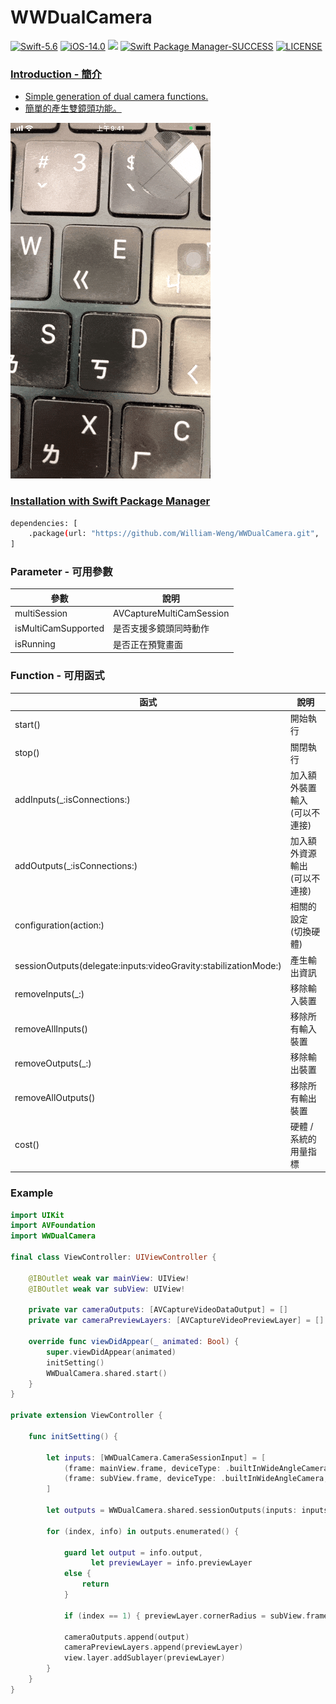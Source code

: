 # WWDualCamera

[![Swift-5.6](https://img.shields.io/badge/Swift-5.6-orange.svg?style=flat)](https://developer.apple.com/swift/) [![iOS-14.0](https://img.shields.io/badge/iOS-14.0-pink.svg?style=flat)](https://developer.apple.com/swift/) ![](https://img.shields.io/github/v/tag/William-Weng/WWDualCamera) [![Swift Package Manager-SUCCESS](https://img.shields.io/badge/Swift_Package_Manager-SUCCESS-blue.svg?style=flat)](https://developer.apple.com/swift/) [![LICENSE](https://img.shields.io/badge/LICENSE-MIT-yellow.svg?style=flat)](https://developer.apple.com/swift/)

### [Introduction - 簡介](https://swiftpackageindex.com/William-Weng)
- [Simple generation of dual camera functions.](https://blog.csdn.net/u011686167/article/details/130795604)
- [簡單的產生雙鏡頭功能。](https://www.jianshu.com/p/95f2cd87ad83)

![WWZHConverter](./Example.gif)

### [Installation with Swift Package Manager](https://medium.com/彼得潘的-swift-ios-app-開發問題解答集/使用-spm-安裝第三方套件-xcode-11-新功能-2c4ffcf85b4b)
```bash
dependencies: [
    .package(url: "https://github.com/William-Weng/WWDualCamera.git", .upToNextMajor(from: "1.1.0"))
]
```

### Parameter - 可用參數
|參數|說明|
|-|-|
|multiSession|AVCaptureMultiCamSession|
|isMultiCamSupported|是否支援多鏡頭同時動作|
|isRunning|是否正在預覽畫面|

### Function - 可用函式
|函式|說明|
|-|-|
|start()|開始執行|
|stop()|關閉執行|
|addInputs(_:isConnections:)|加入額外裝置輸入 (可以不連接)|
|addOutputs(_:isConnections:)|加入額外資源輸出 (可以不連接)|
|configuration(action:)|相關的設定 (切換硬體)|
|sessionOutputs(delegate:inputs:videoGravity:stabilizationMode:)|產生輸出資訊|
|removeInputs(_:)|移除輸入裝置|
|removeAllInputs()|移除所有輸入裝置|
|removeOutputs(_:)|移除輸出裝置|
|removeAllOutputs()|移除所有輸出裝置|
|cost()|硬體 / 系統的用量指標|

### Example
```swift
import UIKit
import AVFoundation
import WWDualCamera

final class ViewController: UIViewController {

    @IBOutlet weak var mainView: UIView!
    @IBOutlet weak var subView: UIView!
    
    private var cameraOutputs: [AVCaptureVideoDataOutput] = []
    private var cameraPreviewLayers: [AVCaptureVideoPreviewLayer] = []
    
    override func viewDidAppear(_ animated: Bool) {
        super.viewDidAppear(animated)
        initSetting()
        WWDualCamera.shared.start()
    }
}

private extension ViewController {
    
    func initSetting() {
        
        let inputs: [WWDualCamera.CameraSessionInput] = [
            (frame: mainView.frame, deviceType: .builtInWideAngleCamera, position: .back),
            (frame: subView.frame, deviceType: .builtInWideAngleCamera, position: .front),
        ]
        
        let outputs = WWDualCamera.shared.sessionOutputs(inputs: inputs)
        
        for (index, info) in outputs.enumerated() {
            
            guard let output = info.output,
                  let previewLayer = info.previewLayer
            else {
                return
            }
            
            if (index == 1) { previewLayer.cornerRadius = subView.frame.width * 0.5 }
            
            cameraOutputs.append(output)
            cameraPreviewLayers.append(previewLayer)
            view.layer.addSublayer(previewLayer)
        }
    }
}
```

